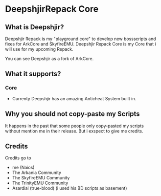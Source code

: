 DeepshjirRepack Core
====================

What is Deepshjir?
------------------

Deepshjir Repack is my "playground core" to develop new bossscripts and fixes for ArkCore and SkyfireEMU.
Deepshjir Repack Core is my Core that i will use for my upcoming Repack.

You can see Deepshjir as a fork of ArkCore.

What it supports?
------------------

### Core

* Currenty Deepshjir has an amazing  Anticheat System built in.

Why you should not copy-paste my Scripts
----------------------------------------
It happens in the past that some people only copy-pasted my scripts without mention me in their release.
But i exspect to give me credits.


Credits
-------
Credits go to
* me (Naios)
* The Arkania Community
* The SkyfireEMU Community
* The TrinityEMU Community
* Asardial (true-blood) (i used his BD scripts as basement)